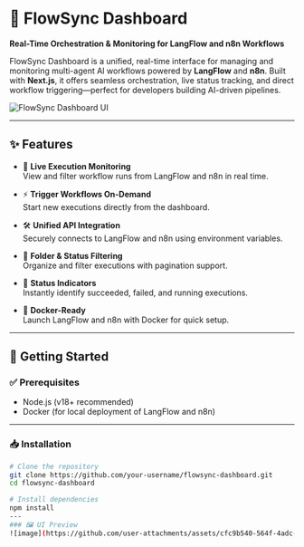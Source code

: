 # 🚀 FlowSync Dashboard

**Real-Time Orchestration & Monitoring for LangFlow and n8n Workflows**

FlowSync Dashboard is a unified, real-time interface for managing and monitoring multi-agent AI workflows powered by **LangFlow** and **n8n**. Built with **Next.js**, it offers seamless orchestration, live status tracking, and direct workflow triggering—perfect for developers building AI-driven pipelines.

![FlowSync Dashboard UI](https://github.com/user-attachments/assets/4656bbfc-16a5-4bdb-b56e-f5dd0da656f2)

---

## ✨ Features

- 🔄 **Live Execution Monitoring**  
  View and filter workflow runs from LangFlow and n8n in real time.

- ⚡ **Trigger Workflows On-Demand**  
  Start new executions directly from the dashboard.

- 🛠️ **Unified API Integration**  
  Securely connects to LangFlow and n8n using environment variables.

- 🧩 **Folder & Status Filtering**  
  Organize and filter executions with pagination support.

- 🚦 **Status Indicators**  
  Instantly identify succeeded, failed, and running executions.

- 🐳 **Docker-Ready**  
  Launch LangFlow and n8n with Docker for quick setup.

---

## 🧰 Getting Started

### ✅ Prerequisites

- Node.js (v18+ recommended)  
- Docker (for local deployment of LangFlow and n8n)

---

### 📥 Installation

```bash
# Clone the repository
git clone https://github.com/your-username/flowsync-dashboard.git
cd flowsync-dashboard

# Install dependencies
npm install
---
### 🖼️ UI Preview
![image](https://github.com/user-attachments/assets/cfc9b540-564f-4adc-becf-0db4f687e3d2)

